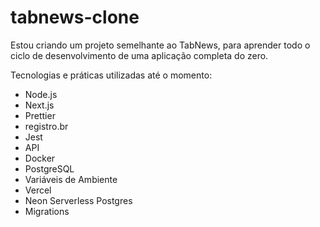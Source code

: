 # tabnews-clone
Estou criando um projeto semelhante ao TabNews, para aprender todo o ciclo de desenvolvimento de uma aplicação completa do zero.

Tecnologias e práticas utilizadas até o momento:
- Node.js
- Next.js
- Prettier
- registro.br
- Jest
- API
- Docker
- PostgreSQL
- Variáveis de Ambiente
- Vercel
- Neon Serverless Postgres
- Migrations
